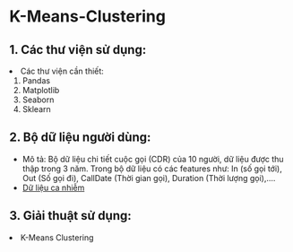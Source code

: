 # K-Means-Clustering
## 1. Các thư viện sử dụng:
<li> Các thư viện cần thiết: 
  <ol type = "1">  
    <li>Pandas </li>
    <li>Matplotlib</li>
    <li>Seaborn</li>
    <li>Sklearn</li>
  </ol>
</li>

## 2. Bộ dữ liệu người dùng:
<ul>
  <li> Mô tả: Bộ dữ liệu chi tiết cuộc gọi (CDR) của 10 người, dữ liệu được thu thập trong 3 năm. Trong bộ dữ liệu có các features như: In (số gọi tới), Out (Số gọi đi), CallDate (Thời gian gọi), Duration (Thời lượng gọi),.... </li>
  <li> <a href="https://github.com/luckymouse96/K-Means-Clustering/blob/main/CDR.csv"> Dữ liệu ca nhiễm </a> </li>
</ul>

## 3. Giải thuật sử dụng:
<li> K-Means Clustering </li>
